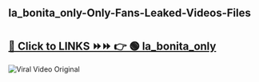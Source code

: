 
 ## la_bonita_only-Only-Fans-Leaked-Videos-Files

# <h2><a href="https://mediaupload.pro?la_bonita_only">🔗 Click to LINKS ⏩⏩ 👉 🟢 la_bonita_only </a></h2>

<a href="https://mediaupload.pro?la_bonita_only" rel="nofollow" data-target="animated-image.originalLink"><img src="https://i.ibb.co.com/xMMVF88/686577567.gif" alt="Viral Video Original" style="max-width: 100%; display: inline-block;" data-target="animated-image.originalImage"></a>
